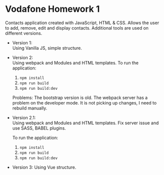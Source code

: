# Vodafone Homework 1

Contacts application created with JavaScript, HTML & CSS.
Allows the user to add, remove, edit and display contacts.
Additional tools are used on different versions.

- Version 1:  
    Using Vanilla JS, simple structure.

- Version 2:   
    Using webpack and Modules and HTML templates.
    To run the application: 
    1. `npm install`
    2. `npm run build`
    3. `npm run build:dev`

    Problems: The bootstrap version is old.
        The webpack server has a problem on the developer mode. It is not picking up changes, I need to rebuild manually.

- Version 2.1:   
    Using webpack and Modules and HTML templates.
    Fix server issue and use SASS, BABEL plugins.

    To run the application: 
    1. `npm install`
    2. `npm run build`
    3. `npm run build:dev`


- Version 3:
    Using Vue structure.

